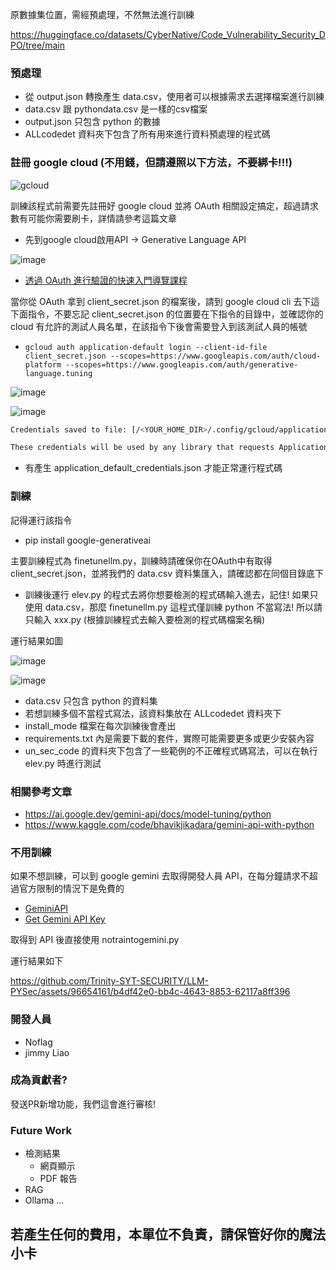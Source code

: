 原數據集位置，需經預處理，不然無法進行訓練

https://huggingface.co/datasets/CyberNative/Code_Vulnerability_Security_DPO/tree/main

### 預處理
+ 從 output.json 轉換產生 data.csv，使用者可以根據需求去選擇檔案進行訓練
+ data.csv 跟 pythondata.csv 是一樣的csv檔案
+ output.json 只包含 python 的數據
+ ALLcodedet 資料夾下包含了所有用來進行資料預處理的程式碼

### 註冊 google cloud (不用錢，但請遵照以下方法，不要綁卡!!!)

![gcloud](https://github.com/user-attachments/assets/9b79fc04-0c99-465f-b921-c3dc78ad286a)


訓練該程式前需要先註冊好 google cloud 並將 OAuth 相關設定搞定，超過請求數有可能你需要刷卡，詳情請參考這篇文章
+ 先到google cloud啟用API -> Generative Language API

![image](https://github.com/user-attachments/assets/e0745c09-eb8f-423d-a2ce-a7d00c9629cc)

+ [透過 OAuth 進行驗證的快速入門導覽課程](https://ai.google.dev/gemini-api/docs/oauth)

當你從 OAuth 拿到 client_secret.json 的檔案後，請到 google cloud cli 去下這下面指令，不要忘記 client_secret.json 的位置要在下指令的目錄中，並確認你的 cloud 有允許的測試人員名單，在該指令下後會需要登入到該測試人員的帳號
+ `gcloud auth application-default login --client-id-file client_secret.json --scopes=https://www.googleapis.com/auth/cloud-platform --scopes=https://www.googleapis.com/auth/generative-language.tuning`

![image](https://github.com/Trinity-SYT-SECURITY/LLM-PYSec/assets/96654161/24d3be84-dc33-43fd-a7e2-c9f5839d6432)

![image](https://github.com/Trinity-SYT-SECURITY/LLM-PYSec/assets/96654161/49f95989-fb74-4a2c-aa9d-cee619506a06)

```bash
Credentials saved to file: [/<YOUR_HOME_DIR>/.config/gcloud/application_default_credentials.json]

These credentials will be used by any library that requests Application Default Credentials (ADC).
```
+ 有產生 application_default_credentials.json 才能正常運行程式碼

### 訓練

記得運行該指令
+ pip install google-generativeai

主要訓練程式為 finetunellm.py，訓練時請確保你在OAuth中有取得 client_secret.json，並將我們的 data.csv 資料集匯入，請確認都在同個目錄底下 

+ 訓練後運行 elev.py 的程式去將你想要檢測的程式碼輸入進去，記住! 如果只使用 data.csv，那麼 finetunellm.py 這程式僅訓練 python 不當寫法! 所以請只輸入 xxx.py (根據訓練程式去輸入要檢測的程式碼檔案名稱)

運行結果如圖

![image](https://github.com/Trinity-SYT-SECURITY/LLM-PYSec/assets/96654161/070358ea-910c-4023-b971-94d0146b212a)

![image](https://github.com/Trinity-SYT-SECURITY/LLM-PYSec/assets/96654161/bb430650-dc3c-45da-a496-dae9e4845fa3)

+ data.csv 只包含 python 的資料集
+ 若想訓練多個不當程式寫法，該資料集放在 ALLcodedet 資料夾下
+ install_mode 檔案在每次訓練後會產出
+ requirements.txt 內是需要下載的套件，實際可能需要更多或更少安裝內容
+ un_sec_code 的資料夾下包含了一些範例的不正確程式碼寫法，可以在執行 elev.py 時進行測試

### 相關參考文章
+ https://ai.google.dev/gemini-api/docs/model-tuning/python
+ https://www.kaggle.com/code/bhavikjikadara/gemini-api-with-python

### 不用訓練
如果不想訓練，可以到 google gemini 去取得開發人員 API，在每分鐘請求不超過官方限制的情況下是免費的
+ [GeminiAPI](https://ai.google.dev/gemini-api?gad_source=1&gclid=Cj0KCQjwsPCyBhD4ARIsAPaaRf0hB9zSvwr530f4nt47I5Vr8wfllZyFwQIqlppBKxtoMRwB7iY9lEgaAoo0EALw_wcB&hl=zh-tw)
+ [Get Gemini API Key](https://aistudio.google.com/app/apikey)

取得到 API 後直接使用 notraintogemini.py

運行結果如下

https://github.com/Trinity-SYT-SECURITY/LLM-PYSec/assets/96654161/b4df42e0-bb4c-4643-8853-62117a8ff396

### 開發人員
+ Noflag
+ jimmy Liao

### 成為貢獻者?
發送PR新增功能，我們這會進行審核!

### Future Work
+ 檢測結果
  + 網頁顯示
  + PDF 報告
+ RAG
+ Ollama
...


## 若產生任何的費用，本單位不負責，請保管好你的魔法小卡
